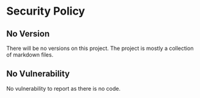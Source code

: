 # Security Policy

## No Version

There will be no versions on this project. The project is mostly a collection of markdown files.

## No Vulnerability

No vulnerability to report as there is no code.
